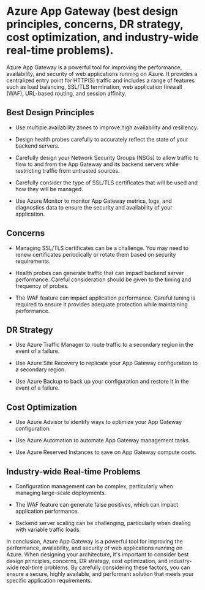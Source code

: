 # Azure App Gateway  (best design principles, concerns, DR strategy, cost optimization, and industry-wide real-time problems).

Azure App Gateway is a powerful tool for improving the performance, availability, and security of web applications running on Azure. It provides a centralized entry point for HTTP(S) traffic and includes a range of features such as load balancing, SSL/TLS termination, web application firewall (WAF), URL-based routing, and session affinity.

## Best Design Principles

   -  Use multiple availability zones to improve high availability and resiliency.

   -  Design health probes carefully to accurately reflect the state of your backend servers.

   -  Carefully design your Network Security Groups (NSGs) to allow traffic to flow to and from the App Gateway and its backend servers while restricting traffic from untrusted sources.

   -  Carefully consider the type of SSL/TLS certificates that will be used and how they will be managed.

   -  Use Azure Monitor to monitor App Gateway metrics, logs, and diagnostics data to ensure the security and availability of your application.

## Concerns

   -  Managing SSL/TLS certificates can be a challenge. You may need to renew certificates periodically or rotate them based on security requirements.

   -  Health probes can generate traffic that can impact backend server performance. Careful consideration should be given to the timing and frequency of probes.

   -  The WAF feature can impact application performance. Careful tuning is required to ensure it provides adequate protection while maintaining performance.

## DR Strategy

   -  Use Azure Traffic Manager to route traffic to a secondary region in the event of a failure.

   -  Use Azure Site Recovery to replicate your App Gateway configuration to a secondary region.

   -  Use Azure Backup to back up your configuration and restore it in the event of a failure.

## Cost Optimization

   -  Use Azure Advisor to identify ways to optimize your App Gateway configuration.

   -  Use Azure Automation to automate App Gateway management tasks.

   -  Use Azure Reserved Instances to save on App Gateway compute costs.

## Industry-wide Real-time Problems

   -  Configuration management can be complex, particularly when managing large-scale deployments.

   -  The WAF feature can generate false positives, which can impact application performance.

   -  Backend server scaling can be challenging, particularly when dealing with variable traffic loads.

In conclusion, Azure App Gateway is a powerful tool for improving the performance, availability, and security of web applications running on Azure. When designing your architecture, it's important to consider best design principles, concerns, DR strategy, cost optimization, and industry-wide real-time problems. By carefully considering these factors, you can ensure a secure, highly available, and performant solution that meets your specific application requirements.
